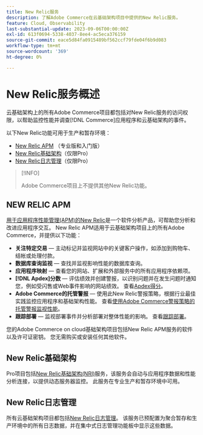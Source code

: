 ```yaml
---
title: New Relic服务
description: 了解Adobe Commerce在云基础架构项目中提供的New Relic服务。
feature: Cloud, Observability
last-substantial-update: 2023-09-06T00:00:00Z
exl-id: 613f0694-5338-4037-8ee4-ac5eca376159
source-git-commit: eace5d84fa0915489bf562ccf79fde04f6b9d083
workflow-type: tm+mt
source-wordcount: '369'
ht-degree: 0%

---
```


# New Relic服务概述

云基础架构上的所有Adobe Commerce项目都包括对New Relic服务的访问权限，以帮助监控性能并调查[!DNL Commerce]应用程序和云基础架构的事件。

以下New Relic功能可用于生产和暂存环境：

- [New Relic APM](#new-relic-apm) （专业版和入门版）
- [New Relic基础架构](#new-relic-infrastructure)（仅限Pro）
- [New Relic日志管理](#new-relic-logs)（仅限Pro）

>[!INFO]
>
>Adobe Commerce项目上不提供其他New Relic功能。

## NEW RELIC APM

[用于应用程序性能管理(APM)的New Relic](https://docs.newrelic.com/introduction-apm/)是一个软件分析产品，可帮助您分析和改进应用程序交互。 New Relic APM适用于云基础架构项目上的所有Adobe Commerce，并提供以下功能：

- **关注特定交易** — 主动标记并监视网站中的关键客户操作，如添加到购物车、结帐或处理付款。
- **数据库查询监视** — 查找并监视影响性能的数据库查询。
- **应用程序映射** — 查看您的网站、扩展和外部服务中的所有应用程序依赖项。
- **[!DNL Apdex]分数** — 评估绩效并创建警报，以识别问题并在发生问题时通知您，例如受闪售或Web事件影响的网站绩效。 查看[Apdex得分](https://docs.newrelic.com/docs/apm/new-relic-apm/apdex/apdex-measure-user-satisfaction/)。
- **Adobe Commerce的托管警报** — 使用此New Relic警报策略，根据行业最佳实践监控应用程序和基础架构性能。 查看[使用Adobe Commerce警报策略的托管警报监视性能](investigate-performance.md/#monitor-performance-with-managed-alerts)。
- **跟踪部署** — 监视部署事件并分析部署对整体性能的影响。 查看[跟踪部署](track-deployments.md)。

您的Adobe Commerce on cloud基础架构项目包括New Relic APM服务的软件以及许可证密钥。 您无需购买或安装任何其他软件。

## New Relic基础架构

Pro项目包括[New Relic基础架构(NRI)](https://docs.newrelic.com/docs/infrastructure/infrastructure-monitoring/get-started/get-started-infrastructure-monitoring/)服务，该服务会自动与应用程序数据和性能分析连接，以提供动态服务器监控。 此服务在专业生产和暂存环境中可用。

## New Relic日志管理

所有云基础架构项目都包括[New Relic日志管理](log-management.md)。 该服务已预配置为聚合暂存和生产环境中的所有日志数据，并在集中式日志管理功能板中显示这些数据。

